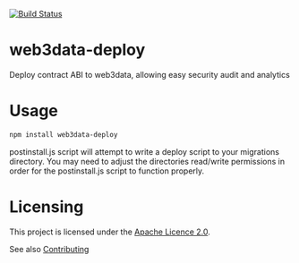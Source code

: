 [![Build Status](https://travis-ci.com/web3data/web3data-deploy.svg?branch=master)](https://travis-ci.com/web3data/web3data-deploy)

# web3data-deploy

Deploy contract ABI to web3data, allowing easy security audit and analytics

# Usage
```bash
npm install web3data-deploy
```
postinstall.js script will attempt to write a deploy script to your migrations directory.
You may need to adjust the directories read/write permissions in order for the postinstall.js script to function properly.


# Licensing

This project is licensed under the [Apache Licence 2.0](./LICENSE).

See also [Contributing](./CONTRIBUTING.md)

